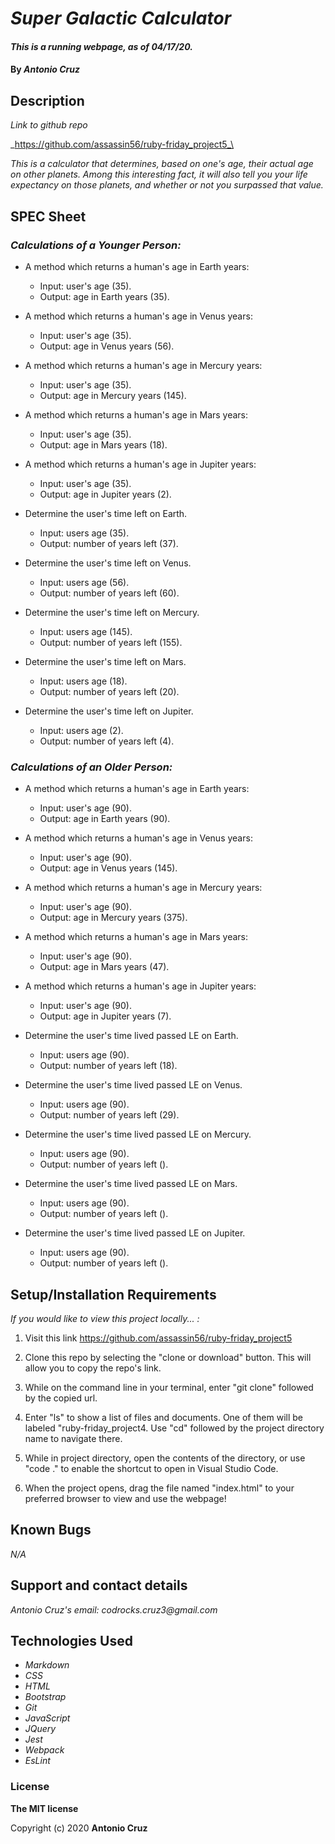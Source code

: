 # _Super Galactic Calculator_

#### _This is a running webpage, as of 04/17/20._

#### By _**Antonio Cruz**_

## Description

_Link to github repo_

_https://github.com/assassin56/ruby-friday_project5_\

_This is a calculator that determines, based on one's age, their actual age on other planets. Among this interesting fact, it will also tell you your life expectancy on those planets, and whether or not you surpassed that value._

## SPEC Sheet

### _Calculations of a Younger Person:_
* A method which returns a human's age in Earth years:
   * Input: user's age (35).
   * Output: age in Earth years (35).

* A method which returns a human's age in Venus years:
   * Input: user's age (35).
   * Output: age in Venus years (56).

* A method which returns a human's age in Mercury years:
   * Input: user's age (35).
   * Output: age in Mercury years (145).

* A method which returns a human's age in Mars years:
   * Input: user's age (35).
   * Output: age in Mars years (18).

* A method which returns a human's age in Jupiter years:
   * Input: user's age (35).
   * Output: age in Jupiter years (2).

* Determine the user's time left on Earth.
   * Input: users age (35).
   * Output: number of years left (37).

* Determine the user's time left on Venus.
   * Input: users age (56).
   * Output: number of years left (60).

* Determine the user's time left on Mercury.
   * Input: users age (145).
   * Output: number of years left (155).

* Determine the user's time left on Mars.
   * Input: users age (18).
   * Output: number of years left (20).

* Determine the user's time left on Jupiter.
   * Input: users age (2).
   * Output: number of years left (4).

### _Calculations of an Older Person:_
* A method which returns a human's age in Earth years:
   * Input: user's age (90).
   * Output: age in Earth years (90).

* A method which returns a human's age in Venus years:
   * Input: user's age (90).
   * Output: age in Venus years (145).

* A method which returns a human's age in Mercury years:
   * Input: user's age (90).
   * Output: age in Mercury years (375).

* A method which returns a human's age in Mars years:
   * Input: user's age (90).
   * Output: age in Mars years (47).

* A method which returns a human's age in Jupiter years:
   * Input: user's age (90).
   * Output: age in Jupiter years (7).

* Determine the user's time lived passed LE on Earth.
   * Input: users age (90).
   * Output: number of years left (18).

* Determine the user's time lived passed LE on Venus.
   * Input: users age (90).
   * Output: number of years left (29).

* Determine the user's time lived passed LE on Mercury.
   * Input: users age (90).
   * Output: number of years left ().

* Determine the user's time lived passed LE on Mars.
   * Input: users age (90).
   * Output: number of years left ().

* Determine the user's time lived passed LE on Jupiter.
   * Input: users age (90).
   * Output: number of years left ().

<!-- Continued Specs for an Ederly Person and Life-Expectncy methods will be done on Sunday morning. -->

## Setup/Installation Requirements

_If you would like to view this project locally... :_

1. Visit this link https://github.com/assassin56/ruby-friday_project5

2. Clone this repo by selecting the "clone or download" button. This will allow you to copy the repo's link.

3. While on the command line in your terminal, enter "git clone" followed by the copied url.

4. Enter "ls" to show a list of files and documents. One of them will be labeled "ruby-friday_project4. Use "cd" followed by the project directory name to navigate there. 

5. While in project directory, open the contents of the directory, or use "code ." to enable the shortcut to open in Visual Studio Code. 

6. When the project opens, drag the file named "index.html" to your preferred browser to view and use the webpage!

## Known Bugs

_N/A_

## Support and contact details

_Antonio Cruz's email:_
_codrocks.cruz3@gmail.com_

## Technologies Used

* _Markdown_
* _CSS_
* _HTML_
* _Bootstrap_
* _Git_
* _JavaScript_
* _JQuery_
* _Jest_
* _Webpack_
* _EsLint_


### License

**The MIT license**

Copyright (c) 2020 **Antonio Cruz**